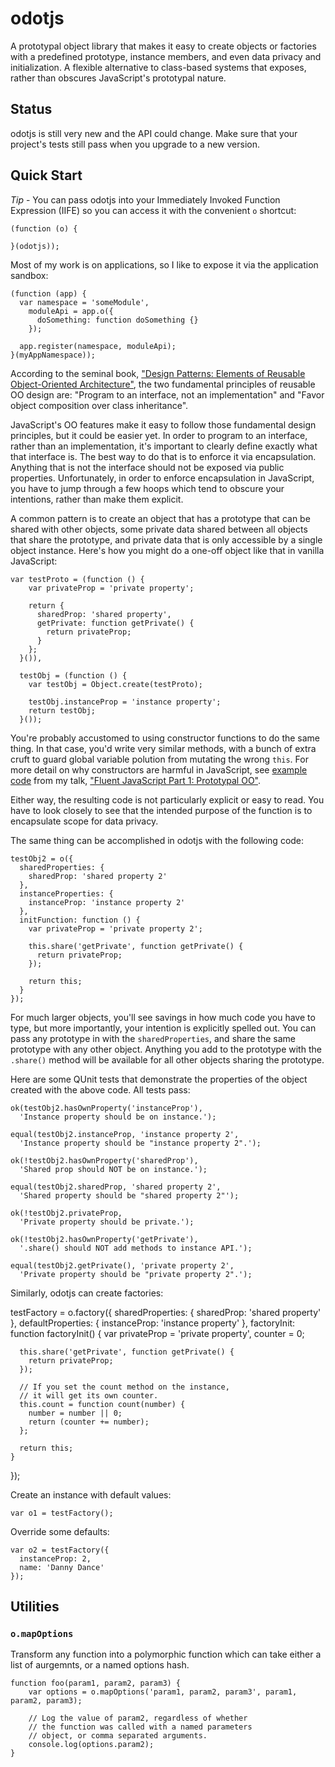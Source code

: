 odotjs
======

A prototypal object library that makes it easy to create objects or factories with a predefined prototype, instance members, and even data privacy and initialization. A flexible alternative to class-based systems that exposes, rather than obscures JavaScript's prototypal nature.


## Status
odotjs is still very new and the API could change. Make sure that your project's tests still pass when you upgrade to a new version.

## Quick Start
*Tip* - You can pass odotjs into your Immediately Invoked Function Expression (IIFE) so you can access it with the convenient `o` shortcut:

    (function (o) {

    }(odotjs));

Most of my work is on applications, so I like to expose it via the application sandbox:

    (function (app) {
      var namespace = 'someModule',
        moduleApi = app.o({
          doSomething: function doSomething {}
        });

      app.register(namespace, moduleApi);
    }(myAppNamespace));

According to the seminal book, ["Design Patterns: Elements of Reusable Object-Oriented Architecture"](http://www.amazon.com/gp/product/0201633612?ie=UTF8&tag=ericleads-20&linkCode=shr&camp=213733&creative=393185&creativeASIN=0201633612&redirect=true),
the two fundamental principles of reusable OO design are: "Program to an interface, not an implementation" and "Favor object composition over class inheritance".

JavaScript's OO features make it easy to follow those fundamental design principles, but it could be easier yet. In order to program to an interface, rather than an implementation, it's important to clearly define exactly what that interface is. The best way to do that is to enforce it via encapsulation. Anything that is not the interface should not be exposed via public properties. Unfortunately, in order to enforce encapsulation in JavaScript, you have to jump through a few hoops which tend to obscure your intentions, rather than make them explicit.

A common pattern is to create an object that has a prototype that can be shared with other objects, some private data shared between all objects that share the prototype, and private data that is only accessible by a single object instance. Here's how you might do a one-off object like that in vanilla JavaScript:

    var testProto = (function () {
        var privateProp = 'private property';

        return {
          sharedProp: 'shared property',
          getPrivate: function getPrivate() {
            return privateProp;
          }
        };
      }()),

      testObj = (function () {
        var testObj = Object.create(testProto);

        testObj.instanceProp = 'instance property';
        return testObj;
      }());

You're probably accustomed to using constructor functions to do the same thing. In that case, you'd write very similar methods, with a bunch of extra cruft to guard global variable polution from mutating the wrong `this`. For more detail on why constructors are harmful in JavaScript, see [example code](https://github.com/dilvie/fluentjs1/blob/master/fluent-javascript.js) from my talk, ["Fluent JavaScript Part 1: Prototypal OO"](http://ericleads.com/2012/06/fluent-javascript-part-1-prototypal-oo/).

Either way, the resulting code is not particularly explicit or easy to read. You have to look closely to see that the intended purpose of the function is to encapsulate scope for data privacy.

The same thing can be accomplished in odotjs with the following code:

    testObj2 = o({
      sharedProperties: {
        sharedProp: 'shared property 2'
      },
      instanceProperties: {
        instanceProp: 'instance property 2'
      },
      initFunction: function () {
        var privateProp = 'private property 2';

        this.share('getPrivate', function getPrivate() {
          return privateProp;
        });

        return this;
      }
    });

For much larger objects, you'll see savings in how much code you have to type, but more importantly, your intention is explicitly spelled out. You can pass any prototype in with the `sharedProperties`, and share the same prototype with any other object. Anything you add to the prototype with the `.share()` method will be available for all other objects sharing the prototype.

Here are some QUnit tests that demonstrate the properties of the object created with the above code. All tests pass:

    ok(testObj2.hasOwnProperty('instanceProp'),
      'Instance property should be on instance.');

    equal(testObj2.instanceProp, 'instance property 2',
      'Instance property should be "instance property 2".');

    ok(!testObj2.hasOwnProperty('sharedProp'),
      'Shared prop should NOT be on instance.');

    equal(testObj2.sharedProp, 'shared property 2',
      'Shared property should be "shared property 2"');

    ok(!testObj2.privateProp,
      'Private property should be private.');

    ok(!testObj2.hasOwnProperty('getPrivate'),
      '.share() should NOT add methods to instance API.');

    equal(testObj2.getPrivate(), 'private property 2',
      'Private property should be "private property 2".');

Similarly, odotjs can create factories:

  testFactory = o.factory({
    sharedProperties: {
      sharedProp: 'shared property'
    },
    defaultProperties: {
      instanceProp: 'instance property'
    },
    factoryInit: function factoryInit() {
      var privateProp = 'private property',
        counter = 0;

      this.share('getPrivate', function getPrivate() {
        return privateProp;
      });

      // If you set the count method on the instance,
      // it will get its own counter.
      this.count = function count(number) {
        number = number || 0;
        return (counter += number);
      };

      return this;
    }
  });

Create an instance with default values:

    var o1 = testFactory();

Override some defaults:

    var o2 = testFactory({
      instanceProp: 2,
      name: 'Danny Dance'
    });
    
## Utilities

### `o.mapOptions` 

Transform any function into a polymorphic function which can take either a list of aurgemnts, or a named options hash.

    function foo(param1, param2, param3) {
        var options = o.mapOptions('param1, param2, param3', param1, param2, param3);
        
        // Log the value of param2, regardless of whether
        // the function was called with a named parameters
        // object, or comma separated arguments.
        console.log(options.param2);
    }

